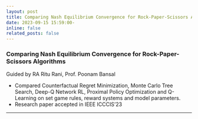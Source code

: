 ```yaml
---
layout: post
title: Comparing Nash Equilibrium Convergence for Rock-Paper-Scissors Algorithms
date: 2023-09-15 15:59:00-
inline: false
related_posts: false
---
```


### Comparing Nash Equilibrium Convergence for Rock-Paper-Scissors Algorithms

Guided by RA Ritu Rani, Prof. Poonam Bansal

- Compared Counterfactual Regret Minimization, Monte Carlo Tree Search, Deep-Q Network RL, Proximal Policy Optimization and Q-Learning on set game rules, reward systems and model parameters.
- Research paper accepted in IEEE ICCCIS’23

---
